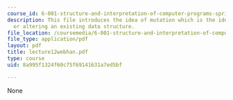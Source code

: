 ```yaml
---
course_id: 6-001-structure-and-interpretation-of-computer-programs-spring-2005
description: This file introduces the idea of mutation which is the idea of changing
  or altering an existing data structure.
file_location: /coursemedia/6-001-structure-and-interpretation-of-computer-programs-spring-2005/8a995f1324f60c75f69141631a7ed5bf_lecture12webhan.pdf
file_type: application/pdf
layout: pdf
title: lecture12webhan.pdf
type: course
uid: 8a995f1324f60c75f69141631a7ed5bf

---
```

None